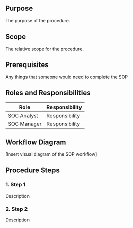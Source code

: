 ## Purpose
The purpose of the procedure.

## Scope
The relative scope for the procedure.

## Prerequisites
Any things that someone would need to complete the SOP

## Roles and Responsibilities

| Role        | Responsibility |
| ----------- | -------------- |
| SOC Analyst | Responsibility |
| SOC Manager | Responsibility |

## Workflow Diagram
[Insert visual diagram of the SOP workflow]

## Procedure Steps
### 1. Step 1
Description

### 2. Step 2
Description